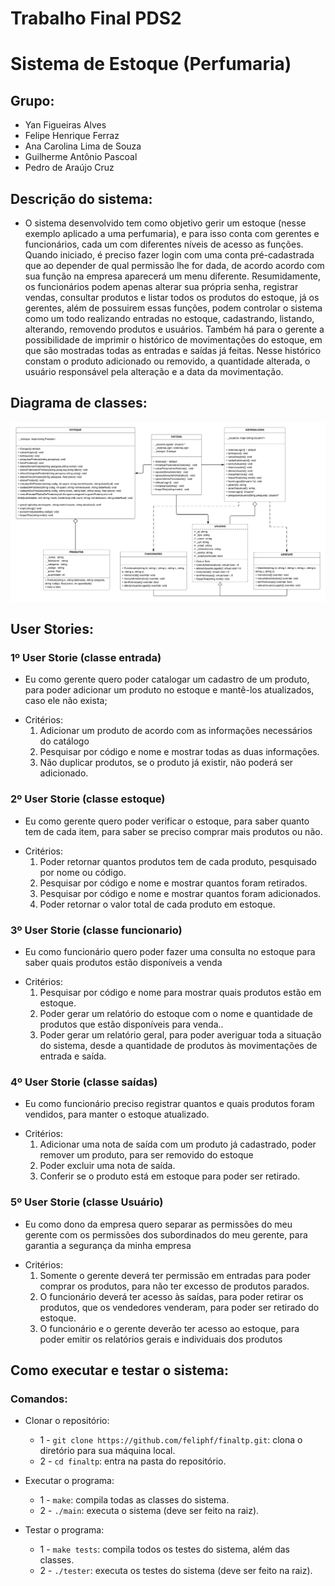 # Trabalho Final PDS2
# Sistema de Estoque (Perfumaria)

## Grupo:
* Yan Figueiras Alves
* Felipe Henrique Ferraz
* Ana Carolina Lima de Souza
* Guilherme Antônio Pascoal
* Pedro de Araújo Cruz

## Descrição do sistema:
* O sistema desenvolvido tem como objetivo gerir um estoque (nesse exemplo aplicado a uma perfumaria), e para isso conta com gerentes e funcionários, cada um com diferentes níveis de acesso as funções. Quando iniciado, é preciso fazer login com uma conta pré-cadastrada que
ao depender de qual permissão lhe for dada, de acordo acordo com sua função na empresa aparecerá um menu diferente. Resumidamente, os funcionários podem apenas alterar sua própria senha, registrar vendas, consultar produtos e listar todos os produtos do estoque, já os gerentes, além de possuirem essas funções, podem controlar o sistema como um todo realizando entradas no estoque, cadastrando, listando, alterando, removendo produtos e usuários. Também há para o gerente a possibilidade de imprimir o histórico de movimentações do estoque, em que são mostradas todas as entradas e saídas já feitas. Nesse histórico constam o produto adicionado ou removido, a quantidade alterada, o usuário responsável pela alteração e a data da movimentação.

## Diagrama de classes:
![alt text](https://github.com/feliphf/finaltp/blob/main/database/imgReadme/diagramaClasses.png)

## User Stories:
### 1º User Storie (classe entrada)
* Eu como gerente quero poder catalogar um cadastro de um produto, para poder adicionar
um produto no estoque e mantê-los atualizados, caso ele não exista;
- Critérios:
    1. Adicionar um produto de acordo com as informações necessários do catálogo
    2. Pesquisar por código e nome e mostrar todas as duas informações.
    3. Não duplicar produtos, se o produto já existir, não poderá ser adicionado.

### 2º User Storie (classe estoque)
* Eu como gerente quero poder verificar o estoque, para saber quanto tem de cada item, para
saber se preciso comprar mais produtos ou não.
- Critérios:
    1. Poder retornar quantos produtos tem de cada produto, pesquisado por nome ou
    código.
    2. Pesquisar por código e nome e mostrar quantos foram retirados.
    3. Pesquisar por código e nome e mostrar quantos foram adicionados.
    4. Poder retornar o valor total de cada produto em estoque.

### 3º User Storie (classe funcionario)
* Eu como funcionário quero poder fazer uma consulta no estoque para saber quais produtos
estão disponíveis a venda
- Critérios:
    1. Pesquisar por código e nome para mostrar quais produtos estão em estoque.
    2. Poder gerar um relatório do estoque com o nome e quantidade de produtos que
    estão disponíveis para venda..
    3. Poder gerar um relatório geral, para poder averiguar toda a situação do sistema,
    desde a quantidade de produtos às movimentações de entrada e saída.

### 4º User Storie (classe saídas)
* Eu como funcionário preciso registrar quantos e quais produtos foram vendidos, para
manter o estoque atualizado.
- Critérios:
    1. Adicionar uma nota de saída com um produto já cadastrado, poder remover um
    produto, para ser removido do estoque
    2. Poder excluir uma nota de saída.
    3. Conferir se o produto está em estoque para poder ser retirado.

### 5º User Storie (classe Usuário)
* Eu como dono da empresa quero separar as permissões do meu gerente com os
permissões dos subordinados do meu gerente, para garantia a segurança da minha
empresa
- Critérios:
    1. Somente o gerente deverá ter permissão em entradas para poder comprar os
    produtos, para não ter excesso de produtos parados.
    2. O funcionário deverá ter acesso às saídas, para poder retirar os produtos, que os
    vendedores venderam, para poder ser retirado do estoque.
    3. O funcionário e o gerente deverão ter acesso ao estoque, para poder emitir os
    relatórios gerais e individuais dos produtos

## Como executar e testar o sistema:
### Comandos:
- Clonar o repositório:
    - 1 - `git clone https://github.com/feliphf/finaltp.git`: clona o diretório para sua máquina local.
    - 2 - `cd finaltp`: entra na pasta do repositório.


- Executar o programa:    
    - 1 - `make`: compila todas as classes do sistema.
    - 2 - `./main`: executa o sistema (deve ser feito na raiz).


- Testar o programa:
    - 1 - `make tests`: compila todos os testes do sistema, além das classes.
    - 2 - `./tester`: executa os testes do sistema (deve ser feito na raiz).